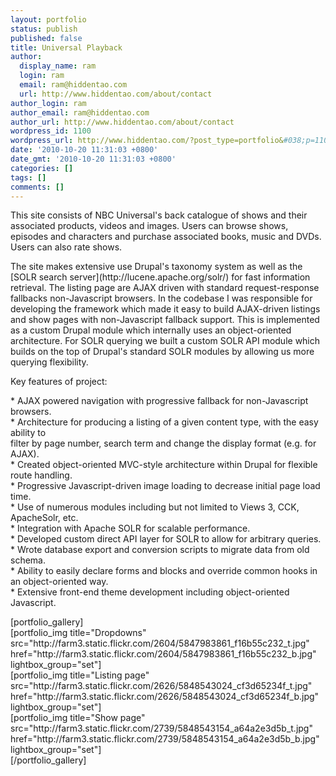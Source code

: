```yaml
---
layout: portfolio
status: publish
published: false
title: Universal Playback
author:
  display_name: ram
  login: ram
  email: ram@hiddentao.com
  url: http://www.hiddentao.com/about/contact
author_login: ram
author_email: ram@hiddentao.com
author_url: http://www.hiddentao.com/about/contact
wordpress_id: 1100
wordpress_url: http://www.hiddentao.com/?post_type=portfolio&#038;p=1100
date: '2010-10-20 11:31:03 +0800'
date_gmt: '2010-10-20 11:31:03 +0800'
categories: []
tags: []
comments: []
---
```

<p>This site consists of NBC Universal's back catalogue of shows and their associated products, videos and images. Users can browse shows, episodes and characters and purchase associated books, music and DVDs. Users can also rate shows. </p>
<p>The site makes extensive use Drupal's taxonomy system as well as the [SOLR search server](http:&#47;&#47;lucene.apache.org&#47;solr&#47;) for fast information retrieval. The listing page are AJAX driven with standard request-response fallbacks non-Javascript browsers. In the codebase I was responsible for developing the framework which made it easy to build AJAX-driven listings and show pages with non-Javascript fallback support. This is implemented as a custom Drupal module which internally uses an object-oriented architecture. For SOLR querying we built a custom SOLR API module which builds on the top of Drupal's standard SOLR modules by allowing us more querying flexibility.</p>
<p>Key features of project:</p>
<p>*  AJAX powered navigation with progressive fallback for non-Javascript browsers.<br />
  *  Architecture for producing a listing of a given content type, with the easy ability to<br />
filter by page number, search term and change the display format (e.g. for AJAX).<br />
  *  Created object-oriented MVC-style architecture within Drupal for flexible route handling.<br />
*  Progressive Javascript-driven image loading to decrease initial page load time.<br />
*  Use of numerous modules including but not limited to Views 3, CCK, ApacheSolr, etc.<br />
*  Integration with Apache SOLR for scalable performance.<br />
  * Developed custom direct API layer for SOLR to allow for arbitrary queries.<br />
*  Wrote database export and conversion scripts to migrate data from old schema.<br />
*  Ability to easily declare forms and blocks and override common hooks in an object-oriented way.<br />
*  Extensive front-end theme development including object-oriented Javascript.</p>
<p>[portfolio_gallery]<br />
[portfolio_img title="Dropdowns" src="http:&#47;&#47;farm3.static.flickr.com&#47;2604&#47;5847983861_f16b55c232_t.jpg" href="http:&#47;&#47;farm3.static.flickr.com&#47;2604&#47;5847983861_f16b55c232_b.jpg" lightbox_group="set"]<br />
[portfolio_img title="Listing page" src="http:&#47;&#47;farm3.static.flickr.com&#47;2626&#47;5848543024_cf3d65234f_t.jpg" href="http:&#47;&#47;farm3.static.flickr.com&#47;2626&#47;5848543024_cf3d65234f_b.jpg" lightbox_group="set"]<br />
[portfolio_img title="Show page" src="http:&#47;&#47;farm3.static.flickr.com&#47;2739&#47;5848543154_a64a2e3d5b_t.jpg" href="http:&#47;&#47;farm3.static.flickr.com&#47;2739&#47;5848543154_a64a2e3d5b_b.jpg" lightbox_group="set"]<br />
[&#47;portfolio_gallery]</p>
